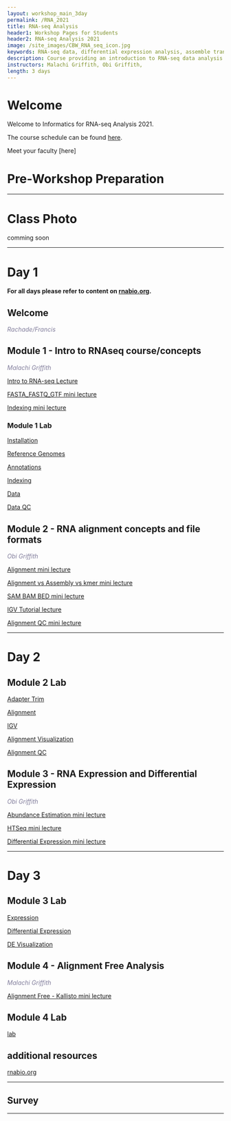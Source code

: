 ```yaml
---
layout: workshop_main_3day
permalink: /RNA_2021
title: RNA-seq Analysis
header1: Workshop Pages for Students
header2: RNA-seq Analysis 2021
image: /site_images/CBW_RNA_seq_icon.jpg
keywords: RNA-seq data, differential expression analysis, assemble transcripts
description: Course providing an introduction to RNA-seq data analysis followed by integrated tutorials demonstrating the use of popular RNA-seq analysis packages.
instructors: Malachi Griffith, Obi Griffith,
length: 3 days
---
```

# Welcome <a id="welcome"></a>

Welcome to Informatics for RNA-seq Analysis 2021.

The course schedule can be found [here](https://bioinformaticsdotca.github.io/RNA_2021_schedule).    

Meet your faculty [here]

# Pre-Workshop Preparation <a id="preworkshop"></a>


***

# Class Photo

 comming soon

***

# Day 1 <a id="day1"></a>

**For all days please refer to content on [rnabio.org](https://rnabio.org/).**

##  Welcome

  *<font color="#827e9c">Rachade/Francis</font>*





## Module 1 - Intro to RNAseq course/concepts

*<font color="#827e9c">Malachi Griffith</font>*

[Intro to RNA-seq Lecture]()

[FASTA_FASTQ_GTF mini lecture]()

[Indexing mini lecture]()

### Module 1 Lab


  [Installation]()

  [Reference Genomes]()

  [Annotations]()

  [Indexing]()

  [Data]()

  [Data QC]()


## Module 2 - RNA alignment concepts and file formats

*<font color="#827e9c"> Obi Griffith</font>*

[Alignment mini lecture]()

[Alignment vs Assembly vs kmer mini lecture]()

[SAM BAM BED mini lecture]()

[IGV Tutorial lecture]()

[Alignment QC mini lecture]()



***

# Day 2 <a id="day2"></a>


## Module 2 Lab

  [Adapter Trim]()

  [Alignment]()

  [IGV]()

  [Alignment Visualization]()

  [Alignment QC]()

## Module 3 - RNA Expression and Differential Expression

*<font color="#827e9c">Obi Griffith</font>*

[Abundance Estimation mini lecture]()

[HTSeq mini lecture]()

[Differential Expression mini lecture]()

***

# Day 3 <a id="day3"></a>


## Module 3 Lab

 [Expression]()

 [Differential Expression]()

 [DE Visualization]()

## Module 4 - Alignment Free Analysis

*<font color="#827e9c">Malachi Griffith</font>*

[Alignment Free - Kallisto mini lecture]()

## Module 4 Lab

 [lab]()



## additional resources

[rnabio.org](https://rnabio.org/)

***
## Survey


***
